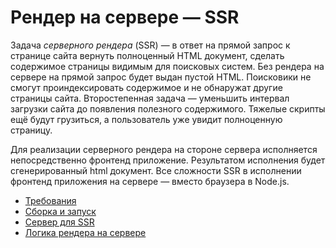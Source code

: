 # Рендер на сервере — SSR

Задача *серверного рендера* (SSR) — в ответ на прямой запрос к странице сайта вернуть полноценный 
HTML документ, сделать содержимое страницы видимым для поисковых систем. Без рендера на сервере
на прямой запрос будет выдан пустой HTML. Поисковики не смогут проиндексировать содержимое и не обнаружат
другие страницы сайта. 
Второстепенная задача — уменьшить интервал загрузки сайта до появления полезного содержимого.
Тяжелые скрипты ещё будут грузиться, а пользователь уже увидит полноценную страницу. 

Для реализации серверного рендера на стороне сервера исполняется непосредственно фронтенд приложение. 
Результатом исполнения будет сгенерированный html документ. 
Все сложности SSR в исполнении фронтенд приложения на сервере — вместо браузера в Node.js.

- [Требования](/docs/develop/ssr/requirements.md)
- [Сборка и запуск](/docs/develop/ssr/build.md)
- [Сервер для SSR](/docs/develop/ssr/server.md)
- [Логика рендера на сервере](/docs/develop/ssr/render.md)